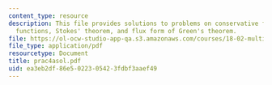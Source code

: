 ```yaml
---
content_type: resource
description: This file provides solutions to problems on conservative fields and potential
  functions, Stokes' theorem, and flux form of Green's theorem.
file: https://ol-ocw-studio-app-qa.s3.amazonaws.com/courses/18-02-multivariable-calculus-spring-2006/ea3eb2df86e5022305423fdbf3aaef49_prac4asol.pdf
file_type: application/pdf
resourcetype: Document
title: prac4asol.pdf
uid: ea3eb2df-86e5-0223-0542-3fdbf3aaef49
---
```

